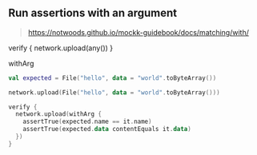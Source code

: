 

## Run assertions with an argument


> https://notwoods.github.io/mockk-guidebook/docs/matching/with/


verify {
  network.upload(any())
}

withArg

```kotlin
val expected = File("hello", data = "world".toByteArray())

network.upload(File("hello", data = "world".toByteArray()))

verify {
  network.upload(withArg {
    assertTrue(expected.name == it.name)
    assertTrue(expected.data contentEquals it.data)
  })
}
```

<!--stackedit_data:
eyJoaXN0b3J5IjpbLTEzMDE3MTI2NzcsMTM1NjkwNTY5NV19
-->